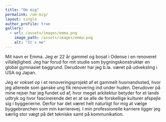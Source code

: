 ```yaml
---
title: "Om mig"
permalink: /om-mig/
layout: single
author_profile: true
gallery:
  - url: /assets/images/emma.png
    image_path: /assets/images/emma.png
    alt: "It's me"
---
```



Mit navn er Emma. Jeg er 22 år gammel og bosat i Odense i en renoveret villalejlighed. Jeg har forud for mit studie som bygningskonstruktør en global gymnasiet baggrund. Derudover har jeg b.la. været på udveksling i USA og Japan. 

Jeg er vokset op i et renoveringsprojekt af et gammelt husmandssted, hvor jeg allerede som ganske ung fik renovering ind under huden. Derudover på mine rejser har jeg fundet ud af, hvor meget arkitektur betyder for et lands udtryk og hvor fascinerende det er at se alle de forskellige kulturer afspejle sig i byggerierne. Derfor har det været helt naturligt for mig at vælge byggebranchen som min karrierevej. I min professionelle karriere ligger jeg særlig stor vægt på det tekniske samt på kommunikation. 
